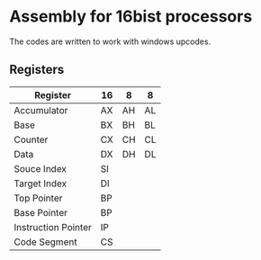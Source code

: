 # Assembly for 16bist processors

The codes are written to work with windows upcodes.

## Registers
| Register    | 16 | 8  | 8  |
|-------------|----|----|----|
| Accumulator | AX | AH | AL |
| Base        | BX | BH | BL |
| Counter     | CX | CH | CL |
| Data        | DX | DH | DL |
| Souce Index         | SI |
| Target Index        | DI |
| Top Pointer         | BP |
| Base Pointer        | BP |
| Instruction Pointer | IP |
| Code Segment        | CS |

